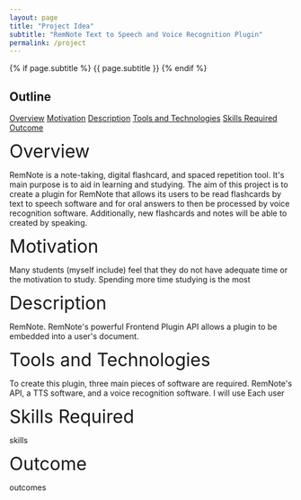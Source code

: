 ```yaml
---
layout: page
title: "Project Idea"
subtitle: "RemNote Text to Speech and Voice Recognition Plugin"
permalink: /project
---
```


{% if page.subtitle %}
    {{ page.subtitle }}
{% endif %}

## Outline

<a href="#overview_link">Overview</a>
<a href="#motivation_link">Motivation</a>
<a href="#description_link">Description</a>
<a href="#tools_link">Tools and Technologies</a>
<a href="#skills_link">Skills Required</a>
<a href="#outcome_link">Outcome</a>

<a id="overview_link"><font size="+3">Overview</font></a>

RemNote is a note-taking, digital flashcard, and spaced repetition tool. It's main purpose is to aid in learning and studying. The aim of this project is to create a plugin for RemNote that allows its users to be read flashcards by text to speech software and for oral answers to then be processed by voice recognition software. Additionally, new flashcards and notes will be able to created by speaking.

<a id="motivation_link"><font size="+3">Motivation</font></a>

Many students (myself include) feel that they do not have adequate time or the motivation to study. Spending more time studying is the most 

<a id="description_link"><font size="+3">Description</font></a>

RemNote. RemNote's powerful Frontend Plugin API allows a plugin to be embedded into a user's document.

<a id="tools_link"><font size="+3">Tools and Technologies</font></a>

To create this plugin, three main pieces of software are required. RemNote's API, a TTS software, and a voice recognition software. I will use 
Each user

<a id="skills_link"><font size="+3">Skills Required</font></a>

skills

<a id="outcome_link"><font size="+3">Outcome</font></a>

outcomes
